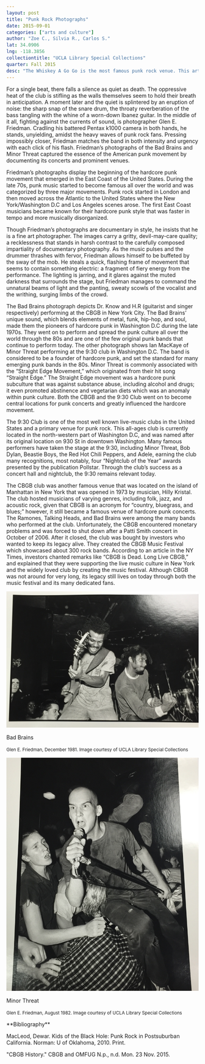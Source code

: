 ```yaml
---
layout: post
title: "Punk Rock Photographs"
date: 2015-09-01
categories: ["arts and culture"]
author: "Zoe C., Silvia R., Carlos S."
lat: 34.0906
lng: -118.3856
collectiontitle: "UCLA Library Special Collections"
quarter: Fall 2015
desc: "The Whiskey A Go Go is the most famous punk rock venue. This article analyzes photographs from Washington D.C and New York of the Bad Brains and Minor Threat. These two bands had a profound impact on the development of punk culture in Los Angeles."
---
```

For a single beat, there falls a silence as quiet as death. The oppressive heat of the club is stifling as the walls themselves seem to hold their breath in anticipation. A moment later and the quiet is splintered by an eruption of noise: the sharp snap of the snare drum, the throaty reverberation of the bass tangling with the whine of a worn-down Ibanez guitar. In the middle of it all, fighting against the currents of sound, is photographer Glen E. Friedman. Cradling his battered Pentax k1000 camera in both hands, he stands, unyielding, amidst the heavy waves of punk rock fans. Pressing impossibly closer, Friedman matches the band in both intensity and urgency with each click of his flash. Friedman’s photographs of the Bad Brains and Minor Threat captured the essence of the American punk movement by documenting its concerts and prominent venues.

Friedman’s photographs display the beginning of the hardcore punk movement that emerged in the East Coast of the United States. During the late 70s, punk music started to become famous all over the world and was categorized by  three major movements. Punk rock started in London and then moved across the Atlantic to the United States where the New York/Washington D.C and Los Angeles scenes arose. The first East Coast musicians became known for their hardcore punk style that was faster in tempo and more musically disorganized.

Though Friedman’s photographs are documentary in style, he insists that he is a fine art photographer. The images carry a gritty, devil-may-care quality; a recklessness that stands in harsh contrast to the carefully composed impartiality of documentary photography. As the music pulses and the drummer thrashes with fervor, Friedman allows himself to be buffeted by the sway of the mob. He steals a quick, flashing frame of movement that seems to contain something electric: a fragment of fiery energy from the performance. The lighting is jarring, and it glares against the muted darkness that surrounds the stage, but Friedman manages to command the unnatural beams of light and the panting, sweaty scowls of the vocalist and the writhing, surging limbs of the crowd.

The Bad Brains photograph depicts Dr. Know and H.R (guitarist and singer respectively) performing at the CBGB in New York City. The Bad Brains’ unique sound, which blends elements of metal, funk, hip-hop, and soul, made them the pioneers of hardcore punk in Washington D.C during the late 1970s. They went on to perform and spread the punk culture all over the world through the 80s and are one of the few original punk bands that continue to perform today. The other photograph shows Ian MacKaye of Minor Threat performing at the 9:30 club in Washington D.C. The band is considered to be a founder of hardcore punk, and set the standard for many emerging punk bands in the 80s. Minor Threat is commonly associated with the “Straight Edge Movement,” which originated from their hit song “Straight Edge.” The Straight Edge movement was a hardcore punk subculture that was against substance abuse, including alcohol and drugs; it even promoted abstinence and vegetarian diets which was an anomaly within punk culture. Both the CBGB and the 9:30 Club went on to become central locations for punk concerts and greatly influenced the hardcore movement.

The 9:30 Club is one of the most well known live-music clubs in the United States and a primary venue for punk rock. This all-ages club is currently located in the north-western part of Washington D.C, and was named after its original location on 930 St in downtown Washington. Many famous performers have taken the stage at the 9:30, including Minor Threat, Bob Dylan, Beastie Boys, the Red Hot Chili Peppers, and Adele, earning the club many recognitions, most notably, four “Nightclub of the Year” awards presented by the publication Pollstar. Through the club’s success as a concert hall and nightclub, the 9:30 remains relevant today.

The CBGB club was another famous venue that was located on the island of Manhattan in New York that was opened in 1973 by musician, Hilly Kristal. The club hosted musicians of varying genres, including folk, jazz, and acoustic rock, given that CBGB is an acronym for “country, bluegrass, and blues;”  however, it still became a famous venue of hardcore punk concerts. The Ramones, Talking Heads, and Bad Brains were among the many bands who performed at the club. Unfortunately, the CBGB encountered monetary problems and was forced to shut down after a Patti Smith concert in October of 2006. After it closed, the club was bought by investors who wanted to keep its legacy alive. They created the CBGB Music Festival which showcased about 300 rock bands. According to an article in the NY Times, investors chanted remarks like “CBGB is Dead. Long Live CBGB,” and explained that they were supporting the live music culture in New York and the widely loved club by creating the music festival. Although CBGB was not around for very long, its legacy still lives on today through both the music festival and its many dedicated fans.


<img src='images/punk1.jpg' alt='Dr. Know and H.R of the Bad Brains performing at the CBGB club in New York City'>
<figcaption><p>Bad Brains</p><p><small>Glen E. Friedman, December 1981. Image courtesy of UCLA Library Special Collections</small></p>
<img src='images/punk2.jpg' alt='Ian Mackeye of Minor Threat performing at the 9:30 club in Washington D.C'>
<figcaption><p>Minor Threat</p><p><small>Glen E. Friedman, August 1982. Image courtesy of UCLA Library Special Collections</small></p>
<section id="categories" markdown="1">
**Bibliography**

 MacLeod, Dewar. Kids of the Black Hole: Punk Rock in Postsuburban California. Norman: U of 
	Oklahoma, 2010. Print. 

 &quot;CBGB History.&quot; CBGB and OMFUG N.p., n.d. Mon. 23 Nov. 2015.


</section>